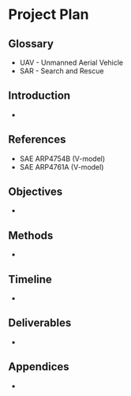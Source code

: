 <h1>Project Plan</h1>
<h2>Glossary</h2>
<ul>
  <li>UAV - Unmanned Aerial Vehicle</li>
  <li>SAR - Search and Rescue</li>
</ul>

<h2>Introduction</h2>
<ul>
  <li></li>
</ul>

<h2>References</h2>
<ul>
  <li>SAE ARP4754B (V-model)</li>
  <li>SAE ARP4761A (V-model)</li>
</ul>

<h2>Objectives</h2>
<ul>
  <li></li>
</ul>

<h2>Methods</h2>
<ul>
  <li></li>
</ul>

<h2>Timeline</h2>
<ul>
  <li></li>
</ul>

<h2>Deliverables</h2>
<ul>
  <li></li>
</ul>

<h2>Appendices</h2>
<ul>
  <li></li>
</ul>
